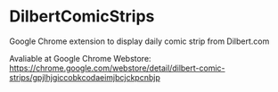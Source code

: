 # DilbertComicStrips
Google Chrome extension to display daily comic strip from Dilbert.com

Avaliable at Google Chrome Webstore:
https://chrome.google.com/webstore/detail/dilbert-comic-strips/gpjlhjgiccobkcodaeimjbcjckpcnbjp
